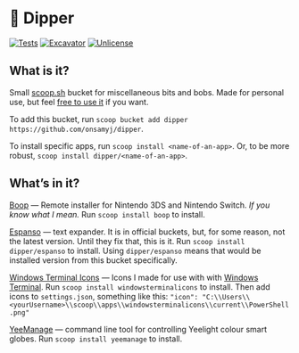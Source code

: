 # 🥣 Dipper

[![Tests](https://github.com/onsamyj/dipper/actions/workflows/ci.yml/badge.svg)](https://github.com/onsamyj/dipper/actions/workflows/ci.yml) [![Excavator](https://github.com/onsamyj/dipper/actions/workflows/excavator.yml/badge.svg)](https://github.com/onsamyj/dipper/actions/workflows/excavator.yml) [![Unlicense](https://img.shields.io/badge/Unlicense-Public_Domain-informational?logo=unlicense)](https://unlicense.org/)

## What is it?

Small [scoop.sh](https://scoop.sh/) bucket for miscellaneous bits and bobs. Made for personal use, but feel [free to use it](https://unlicense.org/) if you want.

To add this bucket, run `scoop bucket add dipper https://github.com/onsamyj/dipper`.

To install specific apps, run `scoop install <name-of-an-app>`. Or, to be more robust, `scoop install dipper/<name-of-an-app>`.

## What’s in it?

[Boop](https://github.com/miltoncandelero/Boop) — Remote installer for Nintendo 3DS and Nintendo Switch. *If you know what I mean.* Run `scoop install boop` to install.

[Espanso](https://espanso.org) — text expander. It is in official buckets, but, for some reason, not the latest version. Until they fix that, this is it. Run `scoop install dipper/espanso` to install. Using `dipper/espanso` means that would be installed version from this bucket specifically.

[Windows Terminal Icons](https://github.com/onsamyj/WindowsTerminalIcons) — Icons I made for use with with [Windows Terminal](https://github.com/microsoft/terminal). Run `scoop install windowsterminalicons` to install. Then add icons to `settings.json`, something like this: `"icon": "C:\\Users\\<yourUsername>\\scoop\\apps\\windowsterminalicons\\current\\PowerShell.png"`

[YeeManage](https://github.com/mdjx/YeeManage) — command line tool for controlling Yeelight colour smart globes. Run `scoop install yeemanage` to install.


